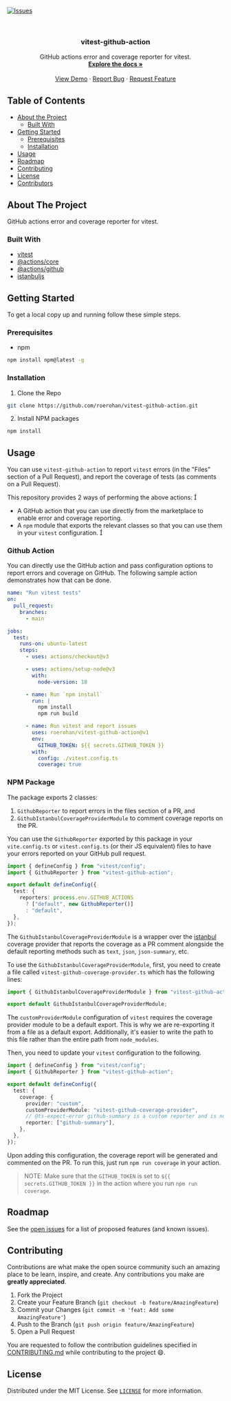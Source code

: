 [![Issues][issues-shield]][issues-url]

<!-- PROJECT LOGO -->
<br />
<p align="center">
  <!-- <a href="https://github.com/roerohan/vitest-github-action">
    <img src="https://project-logo.png" alt="Logo" width="80">
  </a> -->

  <h3 align="center">vitest-github-action</h3>

  <p align="center">
    GitHub actions error and coverage reporter for vitest.
    <br />
    <a href="https://github.com/roerohan/vitest-github-action"><strong>Explore the docs »</strong></a>
    <br />
    <br />
    <a href="https://github.com/roerohan/vitest-github-action">View Demo</a>
    ·
    <a href="https://github.com/roerohan/vitest-github-action/issues">Report Bug</a>
    ·
    <a href="https://github.com/roerohan/vitest-github-action/issues">Request Feature</a>
  </p>
</p>

<!-- TABLE OF CONTENTS -->

## Table of Contents

- [About the Project](#about-the-project)
  - [Built With](#built-with)
- [Getting Started](#getting-started)
  - [Prerequisites](#prerequisites)
  - [Installation](#installation)
- [Usage](#usage)
- [Roadmap](#roadmap)
- [Contributing](#contributing)
- [License](#license)
- [Contributors](#contributors-)

<!-- ABOUT THE PROJECT -->

## About The Project

GitHub actions error and coverage reporter for vitest.

### Built With

- [vitest](https://vitest.dev/)
- [@actions/core](https://www.npmjs.com/package/@actions/core)
- [@actions/github](https://www.npmjs.com/package/@actions/github)
- [istanbuljs](https://istanbul.js.org/)

<!-- GETTING STARTED -->

## Getting Started

To get a local copy up and running follow these simple steps.

### Prerequisites

- npm

```sh
npm install npm@latest -g
```

### Installation

1. Clone the Repo

```sh
git clone https://github.com/roerohan/vitest-github-action.git
```

2. Install NPM packages

```sh
npm install
```

<!-- USAGE EXAMPLES -->

## Usage

You can use `vitest-github-action` to report `vitest` errors (in the "Files" section of a Pull Request), and report the coverage of tests (as comments on a
Pull Request).

This repository provides 2 ways of performing the above actions:


- A GitHub action that you can use directly from the marketplace to enable error and coverage reporting.
- A `npm` module that exports the relevant classes so that you can use them in your `vitest` configuration.
  

### Github Action

You can directly use the GitHub action and pass configuration options to report errors and coverage on GitHub.
The following sample action demonstrates how that can be done.

```yaml
name: "Run vitest tests"
on:
  pull_request:
    branches:
      - main

jobs:
  test:
    runs-on: ubuntu-latest
    steps:
      - uses: actions/checkout@v3

      - uses: actions/setup-node@v3
        with:
          node-version: 18

      - name: Run `npm install`
        run: |
          npm install
          npm run build

      - name: Run vitest and report issues
        uses: roerohan/vitest-github-action@v1
        env:
          GITHUB_TOKEN: ${{ secrets.GITHUB_TOKEN }}
        with:
          config: ./vitest.config.ts
          coverage: true
```

### NPM Package

The package exports 2 classes:

1. `GithubReporter` to report errors in the files section of a PR, and
2. `GithubIstanbulCoverageProviderModule` to comment coverage reports on the PR.

You can use the `GithubReporter` exported by this package in your `vite.config.ts` or `vitest.config.ts` (or their JS equivalent) files to have your errors reported on your GitHub pull request.

```ts
import { defineConfig } from "vitest/config";
import { GithubReporter } from "vitest-github-action";

export default defineConfig({
  test: {
    reporters: process.env.GITHUB_ACTIONS
      ? ["default", new GithubReporter()]
      : "default",
  },
});
```

The `GithubIstanbulCoverageProviderModule` is a wrapper over the [istanbul](https://istanbul.js.org/) coverage provider that reports the coverage as
a PR comment alongside the default reporting methods such as `text`, `json`, `json-summary`, etc.

To use the `GithubIstanbulCoverageProviderModule`, first, you need to create a file called `vitest-github-coverage-provider.ts` which has the following lines:

```ts
import { GithubIstanbulCoverageProviderModule } from "vitest-github-action";

export default GithubIstanbulCoverageProviderModule;
```

The `customProviderModule` configuration of `vitest` requires the coverage provider module to be a default export. This is why we are re-exporting it
from a file as a default export. Additionally, it's easier to write the path to this file rather than the entire path from `node_modules`.

Then, you need to update your `vitest` configuration to the following.

```ts
import { defineConfig } from "vitest/config";
import { GithubReporter } from "vitest-github-action";

export default defineConfig({
  test: {
    coverage: {
      provider: "custom",
      customProviderModule: "vitest-github-coverage-provider",
      // @ts-expect-error github-summary is a custom reporter and is not recognized.
      reporter: ["github-summary"],
    },
  },
});
```

Upon adding this configuration, the coverage report will be generated and commented on the PR. To run this, just run `npm run coverage` in your action.

> NOTE: Make sure that the `GITHUB_TOKEN` is set to `${{ secrets.GITHUB_TOKEN }}` in the action where you run `npm run coverage`.

<!-- ROADMAP -->

## Roadmap

See the [open issues](https://github.com/roerohan/vitest-github-action/issues) for a list of proposed features (and known issues).

<!-- CONTRIBUTING -->

## Contributing

Contributions are what make the open source community such an amazing place to be learn, inspire, and create. Any contributions you make are **greatly appreciated**.

1. Fork the Project
2. Create your Feature Branch (`git checkout -b feature/AmazingFeature`)
3. Commit your Changes (`git commit -m 'feat: Add some AmazingFeature'`)
4. Push to the Branch (`git push origin feature/AmazingFeature`)
5. Open a Pull Request

You are requested to follow the contribution guidelines specified in [CONTRIBUTING.md](./CONTRIBUTING.md) while contributing to the project :smile:.

<!-- LICENSE -->

## License

Distributed under the MIT License. See [`LICENSE`](./LICENSE) for more information.

<!-- MARKDOWN LINKS & IMAGES -->
<!-- https://www.markdownguide.org/basic-syntax/#reference-style-links -->

[roerohan-url]: https://roerohan.github.io
[issues-shield]: https://img.shields.io/github/issues/roerohan/vitest-github-action.svg?style=flat-square
[issues-url]: https://github.com/roerohan/vitest-github-action/issues
